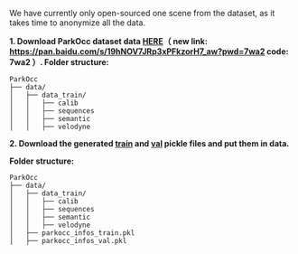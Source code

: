 We have currently only open-sourced one scene from the dataset, as it takes time to anonymize all the data.

**1. Download ParkOcc dataset data [HERE](https://jbox.sjtu.edu.cn/l/lHHZKZ)（
new link: https://pan.baidu.com/s/19hNOV7JRp3xPFkzorH7_aw?pwd=7wa2   code: 7wa2 
）. Folder structure:**
```
ParkOcc
├── data/
│   ├── data_train/
│   │   ├── calib
│   │   ├── sequences
│   │   ├── semantic
│   │   ├── velodyne
```

**2. Download the generated [train](https://jbox.sjtu.edu.cn/l/UH1DeU)
and [val](https://jbox.sjtu.edu.cn/l/n1rIml) pickle files and put them in data.**


**Folder structure:**
```
ParkOcc
├── data/
│   ├── data_train/
│   │   ├── calib
│   │   ├── sequences
│   │   ├── semantic
│   │   ├── velodyne
│   ├── parkocc_infos_train.pkl
│   ├── parkocc_infos_val.pkl

```
